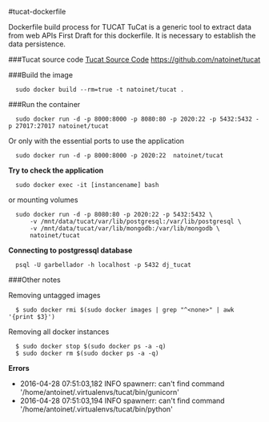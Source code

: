 #tucat-dockerfile 

Dockerfile build process for TUCAT 
TuCat is a generic tool to extract data from web APIs
First Draft for this dockerfile. It is necessary to establish the data persistence. 

###Tucat source code
  [Tucat Source Code](https://github.com/natoinet/tucat) https://github.com/natoinet/tucat

###Build the image

```
  sudo docker build --rm=true -t natoinet/tucat . 
```

###Run the container

```
  sudo docker run -d -p 8000:8000 -p 8080:80 -p 2020:22 -p 5432:5432 -p 27017:27017 natoinet/tucat
```  

Or only with the essential ports to use the application 

```
  sudo docker run -d -p 8000:8000 -p 2020:22  natoinet/tucat
```  

**Try to check the application**

```
  sudo docker exec -it [instancename] bash 
```  

or mounting volumes 

```
  sudo docker run -d -p 8080:80 -p 2020:22 -p 5432:5432 \
      -v /mnt/data/tucat/var/lib/postgresql:/var/lib/postgresql \
      -v /mnt/data/tucat/var/lib/mongodb:/var/lib/mongodb \
      natoinet/tucat 
```      

**Connecting to postgressql database**

```
  psql -U garbellador -h localhost -p 5432 dj_tucat  
```  

###Other notes

Removing untagged images 

```
  $ sudo docker rmi $(sudo docker images | grep "^<none>" | awk '{print $3}')
```

Removing all docker instances 

```
  $ sudo docker stop $(sudo docker ps -a -q)
  $ sudo docker rm $(sudo docker ps -a -q)
```

**Errors**

- 2016-04-28 07:51:03,182 INFO spawnerr: can't find command '/home/antoinet/.virtualenvs/tucat/bin/gunicorn'
- 2016-04-28 07:51:03,194 INFO spawnerr: can't find command '/home/antoinet/.virtualenvs/tucat/bin/python'


